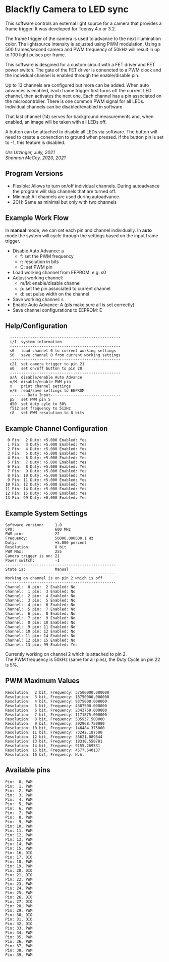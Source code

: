 # Blackfly Camera to LED sync
This software controls an external light source for a camera that provides a frame trigger. It was developed for Teensy 4.x or 3.2.    

The frame trigger of the camera is used to advance to the next illumination color. The lightsource intensity is adjusted using PWM modulation.  Using a 500 frames/second camera and PWM frequency of 50kHz will result in up to 100 light pulses per frame.

This software is desgined for a custom circuit with a FET driver and FET power switch. The gate of the FET driver is conencted to a PWM clock and the individual channel is enabled through the enable/disable pin. 

Up to 13 channels are configured but more can be added. When auto advances is enabled, each frame trigger first turns off the current LED channel, then activates the next one. Each channel has a pin associated on the microcontroller. There is one common PWM signal for all LEDs. Individual channels can be disabled/enabled in software. 

That last channel (14) serves for background measurements and, when enabled, an image will be taken with all LEDs off. 

A button can be attached to disable all LEDs via software. The button will need to create a conenction to ground when pressed. If the button pin is set to -1, this feature is disabled.

*Urs Utzinger, July, 2021*  
*Shannon McCoy, 2020, 2021*

## Program Versions
- Flexible: Allows to turn on/off individual channels. During autoadvance the program will skip channels that are turned off.
- Minimal: All channels are used during autoadvance.
- 2CH: Same as minimal but only with two channels

## Example Work Flow

In **manual** mode, we can set each pin and channel individually. In **auto** mode the system will cycle through the settings based on the input frame trigger.

  - Disable Auto Advance: a
    - f:   set the PWM frequency
    - r:   resolution in bits
    - C:   set PWM pin
  - Load working channel from EEPROM: e.g. s0
  - Adjust working channel:
    - m/M: enable/disable channel
    - p:   set the pin associated to current channel
    - d:   set pulse width on the channel
  - Save working channel: s
  - Enable Auto Advance:  A (pls make sure all is set correctly)
  - Save channel configurations to EEPROM: E

## Help/Configuration
```
  -------------------------------------------------
  i/I  system information
  -------------------------------------------------
  s0   load channel 0 to current working settings
  S0   save channel 0 from current working settings
  -------------------------------------------------
  c21  set camera trigger to pin 21
  o0   set on/off button to pin 20
  -------------------------------------------------
  a/A  disable/enable Auto Advance 
  m/M  disable/enable PWM pin 
  x    print channel settings
  e/E  read/save settings to EEPROM
  ------- Data Input-------------------------------
  p5   set PWM pin 5
  d50  set duty cyle to 50%
  f512 set frequency to 512Hz
  r8   set PWM resolution to 8 bits
```

## Example Channel Configuration
```
 0 Pin:  2 Duty: +5.000 Enabled: Yes
 1 Pin:  3 Duty: +5.000 Enabled: Yes
 2 Pin:  4 Duty: +5.000 Enabled: Yes
 3 Pin:  5 Duty: +5.000 Enabled: Yes
 4 Pin:  6 Duty: +5.000 Enabled: Yes
 5 Pin:  7 Duty: +5.000 Enabled: Yes
 6 Pin:  8 Duty: +5.000 Enabled: Yes
 7 Pin:  9 Duty: +5.000 Enabled: Yes
 8 Pin: 10 Duty: +5.000 Enabled: Yes
 9 Pin: 11 Duty: +5.000 Enabled: Yes
10 Pin: 12 Duty: +5.000 Enabled: Yes
11 Pin: 14 Duty: +5.000 Enabled: Yes
12 Pin: 15 Duty: +5.000 Enabled: Yes
13 Pin: 99 Duty: +0.000 Enabled: Yes
```

## Example System Settings
```
Software version:     1.0
CPU:                  600 MHz
PWM pin:              22
Frequency:            50000.000000.1 Hz
Duty:                 +5.000 percent
Resolution:           8 bit
PWM Max:              255
Camera trigger is on: 21
Power switch:         -1
-------------------------------------------------
State is:             Manual
-------------------------------------------------
Working on channel is on pin 2 which is off
-------------------------------------------------
Channel:  0 pin:  2 Enabled: No
Channel:  1 pin:  3 Enabled: No
Channel:  2 pin:  4 Enabled: No
Channel:  3 pin:  5 Enabled: No
Channel:  4 pin:  6 Enabled: No
Channel:  5 pin:  7 Enabled: No
Channel:  6 pin:  8 Enabled: No
Channel:  7 pin:  9 Enabled: No
Channel:  8 pin: 10 Enabled: No
Channel:  9 pin: 11 Enabled: No
Channel: 10 pin: 12 Enabled: No
Channel: 11 pin: 14 Enabled: No
Channel: 12 pin: 15 Enabled: No
Channel: 13 pin: 99 Enabled: Yes
```

Currently working on channel 2 which is attached to pin 2.  
The PWM frequency is 50kHz (same for all pins), the Duty Cycle on pin 22 is 5%.

## PWM Maximum Values
```
Resolution:  2 bit, Frequency: 37500000.000000
Resolution:  3 bit, Frequency: 18750000.000000
Resolution:  4 bit, Frequency: 9375000.000000
Resolution:  5 bit, Frequency: 4687500.000000
Resolution:  6 bit, Frequency: 2343750.000000
Resolution:  7 bit, Frequency: 1171875.000000
Resolution:  8 bit, Frequency: 585937.500000
Resolution:  9 bit, Frequency: 292968.750000
Resolution: 10 bit, Frequency: 146484.375000
Resolution: 11 bit, Frequency: 73242.187500
Resolution: 12 bit, Frequency: 36621.089844
Resolution: 13 bit, Frequency: 18310.550781
Resolution: 14 bit, Frequency: 9155.269531
Resolution: 15 bit, Frequency: 4577.640137
Resolution: 16 bit, Frequency: N.A.
```

## Available pins
```
Pin:  0, PWM
Pin:  1, PWM
Pin:  2, PWM
Pin:  3, PWM
Pin:  4, PWM
Pin:  5, PWM
Pin:  6, PWM
Pin:  7, PWM
Pin:  8, PWM
Pin:  9, PWM
Pin: 10, PWM
Pin: 11, PWM
Pin: 12, PWM
Pin: 13, PWM
Pin: 14, PWM
Pin: 15, PWM
Pin: 16, DIO
Pin: 17, DIO
Pin: 18, PWM
Pin: 19, PWM
Pin: 20, DIO
Pin: 21, DIO
Pin: 22, PWM
Pin: 23, PWM
Pin: 24, PWM
Pin: 25, PWM
Pin: 26, DIO
Pin: 27, DIO
Pin: 28, PWM
Pin: 29, PWM
Pin: 30, DIO
Pin: 31, DIO
Pin: 32, DIO
Pin: 33, PWM
Pin: 34, PWM
Pin: 35, PWM
Pin: 36, PWM
Pin: 37, PWM
Pin: 38, PWM
Pin: 39, PWM
```
